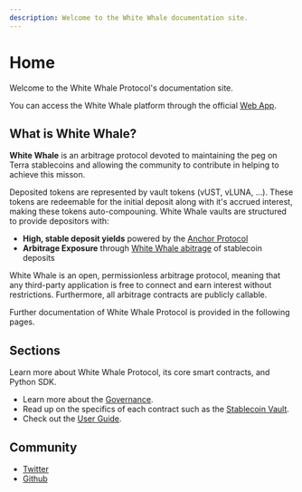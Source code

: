 ```yaml
---
description: Welcome to the White Whale documentation site.
---
```


# Home

Welcome to the White Whale Protocol's documentation site.

You can access the White Whale platform through the official [Web App](user-guide/webapp/).

## What is White Whale?

**White Whale** is an arbitrage protocol devoted to maintaining the peg on Terra stablecoins and allowing the community to contribute in helping to achieve this misson.

Deposited tokens are represented by vault tokens (vUST, vLUNA, ...). These tokens are redeemable for the initial deposit along with it's accrued interest, making these tokens auto-compouning. White Whale vaults are structured to provide depositors with:

* **High, stable deposit yields** powered by the [Anchor Protocol](https://anchorprotocol.com)
* **Arbitrage Exposure** through [White Whale abitrage](protocol/Arb-Vaults/Arbitrage_Vaults.md) of stablecoin deposits

White Whale is an open, permissionless arbitrage protocol, meaning that any third-party application is free to connect and earn interest without restrictions.
Furthermore, all arbitrage contracts are publicly callable. 

Further documentation of White Whale Protocol is provided in the following pages.

## Sections

Learn more about White Whale Protocol, its core smart contracts, and Python SDK.

* Learn more about the [Governance](protocol/governance/Governance-Overview.md).
* Read up on the specifics of each contract such as the [Stablecoin Vault](Smart/../Smart-Contracts/Stablecoin-Vault.md). 
* Check out the [User Guide](user-guide/README.md).

## Community

* [Twitter](https://twitter.com/whitewhaleterra)
* [Github](https://github.com/White-Whale-Defi-Platform)
